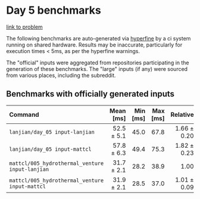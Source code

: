 # Day 5 benchmarks

[link to problem](http://adventofcode.com/2021/day/5)

The following benchmarks are auto-generated via [hyperfine](https://github.com/sharkdp/hyperfine) by a ci system running on shared hardware. Results may be inaccurate, particularly for execution times < 5ms, as per the hyperfine warnings.

The "official" inputs were aggregated from repositories participating in the generation of these benchmarks. The "large" inputs (if any) were sourced from various places, including the subreddit.

## Benchmarks with officially generated inputs
| Command | Mean [ms] | Min [ms] | Max [ms] | Relative |
|:---|---:|---:|---:|---:|
| `lanjian/day_05 input-lanjian` | 52.5 ± 5.1 | 45.0 | 67.8 | 1.66 ± 0.20 |
| `lanjian/day_05 input-mattcl` | 57.8 ± 6.3 | 49.4 | 75.3 | 1.82 ± 0.23 |
| `mattcl/005_hydrothermal_venture input-lanjian` | 31.7 ± 2.1 | 28.2 | 38.9 | 1.00 |
| `mattcl/005_hydrothermal_venture input-mattcl` | 31.9 ± 2.1 | 28.5 | 37.0 | 1.01 ± 0.09 |
